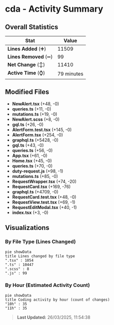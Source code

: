 # cda - Activity Summary 

## Overall Statistics

| Stat                   | Value                                                             |
| ---------------------- | ----------------------------------------------------------------- |
| **Lines Added** (➕)   | 11509                                          |
| **Lines Removed** (➖) | 99                                        |
| **Net Change** (↕)    | 11410                |
| **Active Time** (⌚)   | 79 minutes |


## Modified Files
- **NewAlert.tsx** (+48, -0)
- **queries.ts** (+11, -0)
- **mutations.ts** (+19, -0)
- **NewAlert.scss** (+8, -0)
- **gql.ts** (+26, -0)
- **AlertForm.test.tsx** (+145, -0)
- **AlertForm.tsx** (+254, -0)
- **graphql.ts** (+5428, -0)
- **gql.ts** (+43, -0)
- **queries.ts** (+56, -0)
- **App.tsx** (+61, -0)
- **Home.tsx** (+45, -0)
- **queries.ts** (+70, -0)
- **duty-request.js** (+98, -1)
- **mutations.ts** (+85, -0)
- **RequestWrapper.tsx** (+74, -20)
- **RequestCard.tsx** (+169, -76)
- **graphql.ts** (+4709, -0)
- **RequestCard.test.tsx** (+48, -0)
- **RequestView.test.tsx** (+69, -1)
- **RequestEditModal.tsx** (+40, -1)
- **index.tsx** (+3, -0)

## Visualizations

### By File Type (Lines Changed)

```mermaid
pie showData
title Lines changed by file type
".tsx" : 1054
".ts" : 10447
".scss" : 8
".js" : 99
```

### By Hour (Estimated Activity Count)

```mermaid
pie showData
title Coding activity by hour (count of changes)
"10h" : 35
"11h" : 35
```


> **Last Updated:** 26/03/2025, 11:54:38